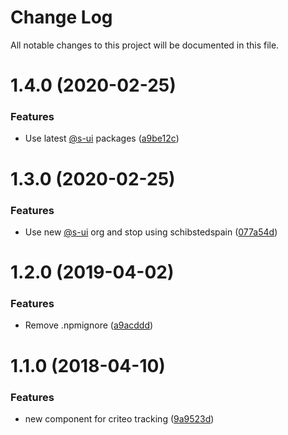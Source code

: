 # Change Log

All notable changes to this project will be documented in this file.

# 1.4.0 (2020-02-25)


### Features

* Use latest [@s-ui](https://github.com/s-ui) packages ([a9be12c](https://github.com/SUI-Components/adevinta-spain-components/commit/a9be12c37f865d5b3559deee239c85327a141e86))



# 1.3.0 (2020-02-25)


### Features

* Use new [@s-ui](https://github.com/s-ui) org and stop using schibstedspain ([077a54d](https://github.com/SUI-Components/adevinta-spain-components/commit/077a54d103d228efa85951818e6cf3df7237501f))



# 1.2.0 (2019-04-02)


### Features

* Remove .npmignore ([a9acddd](https://github.com/SUI-Components/adevinta-spain-components/commit/a9acddd8d42e33db4e17789858970287986c7b5f))



# 1.1.0 (2018-04-10)


### Features

* new component for criteo tracking ([9a9523d](https://github.com/SUI-Components/adevinta-spain-components/commit/9a9523d84759d012161cbdceb8e7a9346683eac8))



